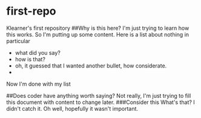 # first-repo
Klearner's first repository
##Why is this here?
I'm just trying to learn how this works. So I'm putting up some content. 
Here is a list about nothing in particular
* what did you say?
* how is that?
* oh, it guessed that I wanted another bullet, how considerate.
* 
Now I'm done with my list

##Does coder have anything worth saying?
Not really, I'm just trying to fill this document with content to change later.
###Consider this
What's that? I didn't catch it. Oh well, hopefully it wasn't important.
